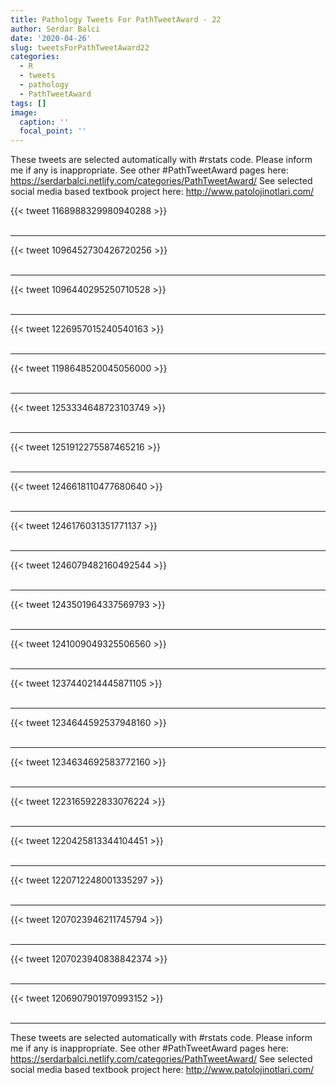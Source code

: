 ```yaml
---
title: Pathology Tweets For PathTweetAward - 22
author: Serdar Balci
date: '2020-04-26'
slug: tweetsForPathTweetAward22
categories:
  - R
  - tweets
  - pathology
  - PathTweetAward
tags: []
image:
  caption: ''
  focal_point: ''
---
```



These tweets are selected automatically with #rstats code. Please inform me if any is inappropriate.
See other #PathTweetAward pages here: https://serdarbalci.netlify.com/categories/PathTweetAward/ 
See selected social media based textbook project here: http://www.patolojinotlari.com/

{{< tweet 1168988329980940288 >}}
<br>
<br>
<hr>
{{< tweet 1096452730426720256 >}}
<br>
<br>
<hr>
{{< tweet 1096440295250710528 >}}
<br>
<br>
<hr>
{{< tweet 1226957015240540163 >}}
<br>
<br>
<hr>
{{< tweet 1198648520045056000 >}}
<br>
<br>
<hr>
{{< tweet 1253334648723103749 >}}
<br>
<br>
<hr>
{{< tweet 1251912275587465216 >}}
<br>
<br>
<hr>
{{< tweet 1246618110477680640 >}}
<br>
<br>
<hr>
{{< tweet 1246176031351771137 >}}
<br>
<br>
<hr>
{{< tweet 1246079482160492544 >}}
<br>
<br>
<hr>
{{< tweet 1243501964337569793 >}}
<br>
<br>
<hr>
{{< tweet 1241009049325506560 >}}
<br>
<br>
<hr>
{{< tweet 1237440214445871105 >}}
<br>
<br>
<hr>
{{< tweet 1234644592537948160 >}}
<br>
<br>
<hr>
{{< tweet 1234634692583772160 >}}
<br>
<br>
<hr>
{{< tweet 1223165922833076224 >}}
<br>
<br>
<hr>
{{< tweet 1220425813344104451 >}}
<br>
<br>
<hr>
{{< tweet 1220712248001335297 >}}
<br>
<br>
<hr>
{{< tweet 1207023946211745794 >}}
<br>
<br>
<hr>
{{< tweet 1207023940838842374 >}}
<br>
<br>
<hr>
{{< tweet 1206907901970993152 >}}
<br>
<br>
<hr>


These tweets are selected automatically with #rstats code. Please inform me if any is inappropriate.
See other #PathTweetAward pages here: https://serdarbalci.netlify.com/categories/PathTweetAward/ 
See selected social media based textbook project here: http://www.patolojinotlari.com/
